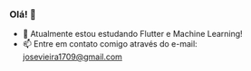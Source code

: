 ### Olá! 👋


- 🌱 Atualmente estou estudando Flutter e Machine Learning!
- 📫 Entre em contato comigo através do e-mail: josevieira1709@gmail.com

